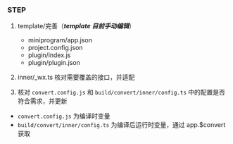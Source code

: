 ### STEP

1. template/完善（**_template 目前手动编辑_**）

   - miniprogram/app.json
   - project.config.json
   - plugin/index.js
   - plugin/plugin.json

2. inner/\_wx.ts 核对需要覆盖的接口，并适配

3. 核对 `convert.config.js` 和 `build/convert/inner/config.ts` 中的配置是否符合需求，并更新

- `convert.config.js` 为编译时变量
- `build/convert/inner/config.ts` 为编译后运行时变量，通过 app.$convert 获取
